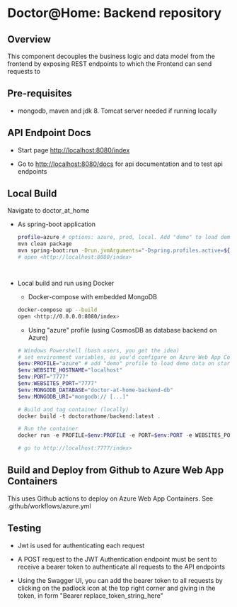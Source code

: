 # Doctor@Home: Backend repository

## Overview

This component decouples the business logic and data model from the frontend by exposing REST endpoints to which the Frontend can send requests to

## Pre-requisites

* mongodb, maven and jdk 8. Tomcat server needed if running locally

## API Endpoint Docs

* Start page <http://localhost:8080/index>

* Go to <http://localhost:8080/docs> for api documentation and to test api endpoints

## Local Build

Navigate to doctor_at_home

* As spring-boot application
    ```bash
    profile=azure # options: azure, prod, local. Add "demo" to load demo data upon startup
    mvn clean package
    mvn spring-boot:run -Drun.jvmArguments="-Dspring.profiles.active=${profile}"
    # open <http://localhost:8080/index>
    



* Local build and run using Docker
   * Docker-compose with embedded MongoDB
   ```bash
   docker-compose up --build
   open <http://0.0.0.0:8080/index>
    ```
    * Using "azure" profile (using CosmosDB as database backend on Azure)
    
    ```powershell
    # Windows Powershell (bash users, you get the idea)
    # set environment variables, as you'd configure on Azure Web App Container
    $env:PROFILE="azure" # add "demo" profile to load demo data on startup
    $env:WEBSITE_HOSTNAME="localhost"
    $env:PORT="7777"
    $env:WEBSITES_PORT="7777"
    $env:MONGODB_DATABASE="doctor-at-home-backend-db"
    $env:MONGODB_URI="mongodb:// [...]"

    # Build and tag container (locally)
    docker build -t doctorathome/backend:latest .

    # Run the container
    docker run -e PROFILE=$env:PROFILE -e PORT=$env:PORT -e WEBSITES_PORT=$env:WEBSITES_PORT -e WEBSITES_HOSTNAME=$env:WEBSITES_HOSTNAME -e MONGODB_DATABASE=$env:MONGODB_DATABASE -e MONGODB_URI=$env:MONGODB_URI -i -p $env:PORT:$env:PORT doctorathome/backend:latest

    # go to http://localhost:7777/index>
    ```



## Build and Deploy from Github to Azure Web App Containers

This uses Github actions to deploy on Azure Web App Containers.
See .github/workflows/azure.yml

## Testing

* Jwt is used for authenticating each request

* A POST request to the JWT Authentication endpoint must be sent to receive a bearer token to authenticate all requests to the API endpoints

* Using the Swagger UI, you can add the bearer token to all requests by clicking on the padlock icon at the top right corner and giving in the token, in form "Bearer replace_token_string_here"

